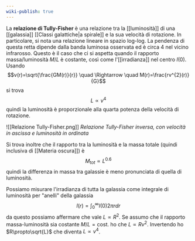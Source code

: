 ```yaml
---
wiki-publish: true
---
```

La **relazione di Tully-Fisher** è una relazione tra la [[luminosità]] di una [[galassia]] [[Classi galattiche|a spirale]] e la sua velocità di rotazione. In particolare, si nota una relazione lineare in spazio log-log. La pendenza di questa retta dipende dalla banda luminosa osservata ed è circa 4 nel vicino infrarosso. Questo è il caso che ci si aspetta quando il rapporto massa/luminosità $M/L$ è costante, così come l'[[irradianza]] nel centro $I(0)$. Usando
$$v(r)=\sqrt{\frac{GM(r)}{r}} \quad \Rightarrow \quad M(r)=\frac{rv^{2}(r)}{G}$$
si trova
$$L\propto v^{4}$$
quindi la luminosità è proporzionale alla quarta potenza della velocità di rotazione.

![[Relazione Tully-Fisher.png]]
*Relazione Tully-Fisher inversa, con velocità in ascissa e luminosità in ordinata*

Si trova inoltre che il rapporto tra la luminosità e la massa totale (quindi inclusiva di [[Materia oscura]]) è
$$M_{tot}\propto L^{0.6}$$
quindi la differenza in massa tra galassie è meno pronunciata di quella di luminosità.

Possiamo misurare l'irradianza di tutta la galassia come integrale di luminosità per "anelli" della galassia
$$I(r)=\int_{0}^{\infty}I(0)2\pi rdr$$
da questo possiamo affermare che vale $L\propto R^{2}$. Se assumo che il rapporto massa-luminosità sia costante $M/L=\text{cost.}$ ho che $L\propto Rv^{2}$. Invertendo ho $R\propto\sqrt{L}$ che diventa $L\propto v^{4}$.